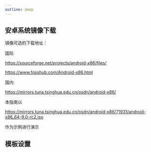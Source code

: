 ```yaml
---
outline: deep
---
```


## 安卓系统镜像下载

镜像可选的下载地址：

国际

https://sourceforge.net/projects/android-x86/files/

https://www.fosshub.com/Android-x86.html

国内

https://mirrors.tuna.tsinghua.edu.cn/osdn/android-x86/

本指南以

https://mirrors.tuna.tsinghua.edu.cn/osdn/android-x86/71931/android-x86_64-9.0-rc2.iso

作为示例进行演示

## 模板设置
